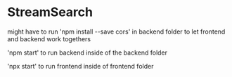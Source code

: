 # StreamSearch

might have to run 'npm install --save cors' in backend folder to let frontend and backend work togethers

'npm start' to run backend inside of the backend folder

'npx start' to run frontend inside of frontend folder